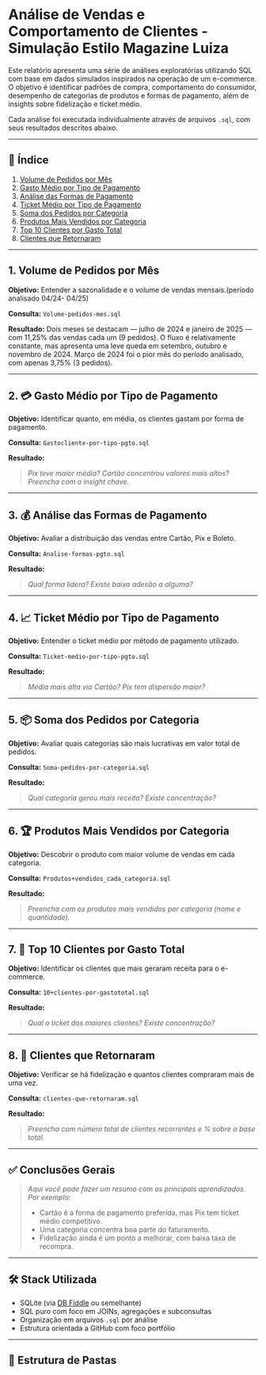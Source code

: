 # Análise de Vendas e Comportamento de Clientes - Simulação Estilo Magazine Luiza

Este relatório apresenta uma série de análises exploratórias utilizando SQL com base em dados simulados inspirados na operação de um e-commerce. O objetivo é identificar padrões de compra, comportamento do consumidor, desempenho de categorias de produtos e formas de pagamento, além de insights sobre fidelização e ticket médio.

Cada análise foi executada individualmente através de arquivos `.sql`, com seus resultados descritos abaixo.

---

## 📌 Índice

1. [Volume de Pedidos por Mês](#1-volume-de-pedidos-por-mês)
2. [Gasto Médio por Tipo de Pagamento](#2-gasto-médio-por-tipo-de-pagamento)
3. [Análise das Formas de Pagamento](#3-análise-das-formas-de-pagamento)
4. [Ticket Médio por Tipo de Pagamento](#4-ticket-médio-por-tipo-de-pagamento)
5. [Soma dos Pedidos por Categoria](#5-soma-dos-pedidos-por-categoria)
6. [Produtos Mais Vendidos por Categoria](#6-produtos-mais-vendidos-por-categoria)
7. [Top 10 Clientes por Gasto Total](#7-top-10-clientes-por-gasto-total)
8. [Clientes que Retornaram](#8-clientes-que-retornaram)

---

## 1. Volume de Pedidos por Mês

**Objetivo:** Entender a sazonalidade e o volume de vendas mensais.(período analisado 04/24- 04/25)

**Consulta:** `Volume-pedidos-mes.sql`

**Resultado:**  Dois meses se destacam — julho de 2024 e janeiro de 2025 — com 11,25% das vendas cada um (9 pedidos). O fluxo é relativamente constante, mas apresenta uma leve queda em setembro, outubro e novembro de 2024. Março de 2024 foi o pior mês do período analisado, com apenas 3,75% (3 pedidos).

---

## 2. 💳 Gasto Médio por Tipo de Pagamento

**Objetivo:** Identificar quanto, em média, os clientes gastam por forma de pagamento.

**Consulta:** `Gastocliente-por-tipo-pgto.sql`

**Resultado:**  
> _Pix teve maior média? Cartão concentrou valores mais altos? Preencha com o insight chave._

---

## 3. 💰 Análise das Formas de Pagamento

**Objetivo:** Avaliar a distribuição das vendas entre Cartão, Pix e Boleto.

**Consulta:** `Analise-formas-pgto.sql`

**Resultado:**  
> _Qual forma lidera? Existe baixa adesão a alguma?_

---

## 4. 📈 Ticket Médio por Tipo de Pagamento

**Objetivo:** Entender o ticket médio por método de pagamento utilizado.

**Consulta:** `Ticket-medio-por-tipo-pgto.sql`

**Resultado:**  
> _Média mais alta via Cartão? Pix tem dispersão maior?_

---

## 5. 📦 Soma dos Pedidos por Categoria

**Objetivo:** Avaliar quais categorias são mais lucrativas em valor total de pedidos.

**Consulta:** `Soma-pedidos-por-categoria.sql`

**Resultado:**  
> _Qual categoria gerou mais receita? Existe concentração?_

---

## 6. 🏆 Produtos Mais Vendidos por Categoria

**Objetivo:** Descobrir o produto com maior volume de vendas em cada categoria.

**Consulta:** `Produtos+vendidos_cada_categoria.sql`

**Resultado:**  
> _Preencha com os produtos mais vendidos por categoria (nome e quantidade)._

---

## 7. 🥇 Top 10 Clientes por Gasto Total

**Objetivo:** Identificar os clientes que mais geraram receita para o e-commerce.

**Consulta:** `10+clientes-por-gastototal.sql`

**Resultado:**  
> _Qual o ticket dos maiores clientes? Existe concentração?_

---

## 8. 🔁 Clientes que Retornaram

**Objetivo:** Verificar se há fidelização e quantos clientes compraram mais de uma vez.

**Consulta:** `clientes-que-retornaram.sql`

**Resultado:**  
> _Preencha com número total de clientes recorrentes e % sobre a base total._

---

## ✅ Conclusões Gerais

> _Aqui você pode fazer um resumo com os principais aprendizados. Por exemplo:_  
> - Cartão é a forma de pagamento preferida, mas Pix tem ticket médio competitivo.  
> - Uma categoria concentra boa parte do faturamento.  
> - Fidelização ainda é um ponto a melhorar, com baixa taxa de recompra.

---

## 🛠️ Stack Utilizada

- SQLite (via [DB Fiddle](https://www.db-fiddle.com/) ou semelhante)
- SQL puro com foco em JOINs, agregações e subconsultas
- Organização em arquivos `.sql` por análise
- Estrutura orientada a GitHub com foco portfólio

---

## 📂 Estrutura de Pastas
